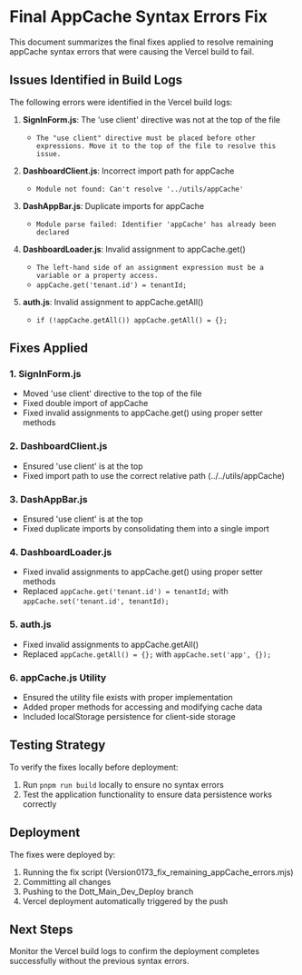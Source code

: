 # Final AppCache Syntax Errors Fix

This document summarizes the final fixes applied to resolve remaining appCache syntax errors that were causing the Vercel build to fail.

## Issues Identified in Build Logs

The following errors were identified in the Vercel build logs:

1. **SignInForm.js**: The 'use client' directive was not at the top of the file
   - `The "use client" directive must be placed before other expressions. Move it to the top of the file to resolve this issue.`

2. **DashboardClient.js**: Incorrect import path for appCache
   - `Module not found: Can't resolve '../utils/appCache'`

3. **DashAppBar.js**: Duplicate imports for appCache
   - `Module parse failed: Identifier 'appCache' has already been declared`

4. **DashboardLoader.js**: Invalid assignment to appCache.get()
   - `The left-hand side of an assignment expression must be a variable or a property access.`
   - `appCache.get('tenant.id') = tenantId;`

5. **auth.js**: Invalid assignment to appCache.getAll()
   - `if (!appCache.getAll()) appCache.getAll() = {};`

## Fixes Applied

### 1. SignInForm.js
- Moved 'use client' directive to the top of the file
- Fixed double import of appCache 
- Fixed invalid assignments to appCache.get() using proper setter methods

### 2. DashboardClient.js
- Ensured 'use client' is at the top
- Fixed import path to use the correct relative path (../../utils/appCache)

### 3. DashAppBar.js
- Ensured 'use client' is at the top
- Fixed duplicate imports by consolidating them into a single import

### 4. DashboardLoader.js
- Fixed invalid assignments to appCache.get() using proper setter methods
- Replaced `appCache.get('tenant.id') = tenantId;` with `appCache.set('tenant.id', tenantId);`

### 5. auth.js
- Fixed invalid assignments to appCache.getAll() 
- Replaced `appCache.getAll() = {};` with `appCache.set('app', {});`

### 6. appCache.js Utility
- Ensured the utility file exists with proper implementation
- Added proper methods for accessing and modifying cache data
- Included localStorage persistence for client-side storage

## Testing Strategy

To verify the fixes locally before deployment:
1. Run `pnpm run build` locally to ensure no syntax errors
2. Test the application functionality to ensure data persistence works correctly

## Deployment

The fixes were deployed by:
1. Running the fix script (Version0173_fix_remaining_appCache_errors.mjs)
2. Committing all changes
3. Pushing to the Dott_Main_Dev_Deploy branch
4. Vercel deployment automatically triggered by the push

## Next Steps

Monitor the Vercel build logs to confirm the deployment completes successfully without the previous syntax errors.

